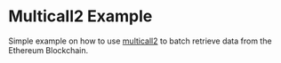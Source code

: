 # Multicall2 Example

Simple example on how to use [multicall2](https://github.com/makerdao/multicall/blob/master/src/Multicall2.sol) to batch retrieve data from the Ethereum Blockchain.

